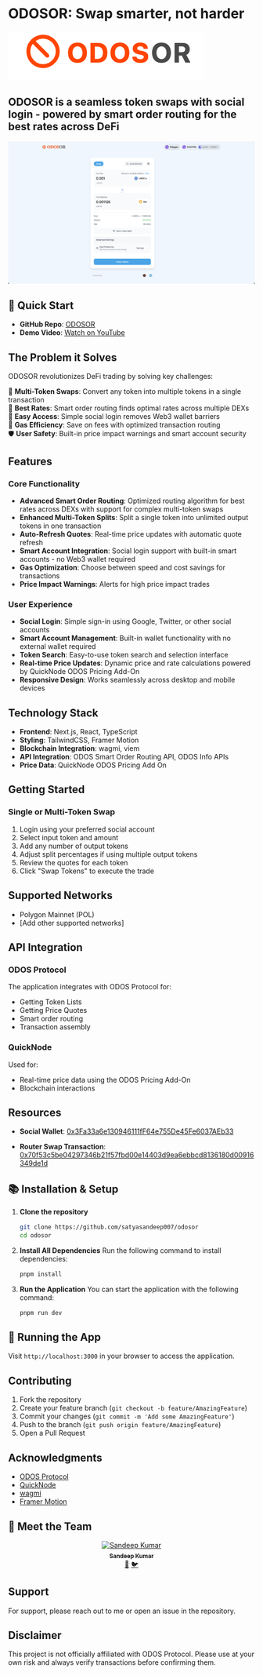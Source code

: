 # ODOSOR: Swap smarter, not harder

![ODOS Interface](/demo/odosor.png)

## ODOSOR is a seamless token swaps with social login - powered by smart order routing for the best rates across DeFi

![ODOS Interface](/demo/Home.png)

## 🚀 Quick Start

- **GitHub Repo**: [ODOSOR](https://github.com/satyasandeep007/odosor)
- **Demo Video**: [Watch on YouTube](https://www.youtube.com/)

## The Problem it Solves

ODOSOR revolutionizes DeFi trading by solving key challenges:

🔄 **Multi-Token Swaps**: Convert any token into multiple tokens in a single transaction  
💎 **Best Rates**: Smart order routing finds optimal rates across multiple DEXs  
🔑 **Easy Access**: Simple social login removes Web3 wallet barriers  
💨 **Gas Efficiency**: Save on fees with optimized transaction routing  
🛡️ **User Safety**: Built-in price impact warnings and smart account security

## Features

### Core Functionality

- **Advanced Smart Order Routing**: Optimized routing algorithm for best rates across DEXs with support for complex multi-token swaps
- **Enhanced Multi-Token Splits**: Split a single token into unlimited output tokens in one transaction
- **Auto-Refresh Quotes**: Real-time price updates with automatic quote refresh
- **Smart Account Integration**: Social login support with built-in smart accounts - no Web3 wallet required
- **Gas Optimization**: Choose between speed and cost savings for transactions
- **Price Impact Warnings**: Alerts for high price impact trades

### User Experience

- **Social Login**: Simple sign-in using Google, Twitter, or other social accounts
- **Smart Account Management**: Built-in wallet functionality with no external wallet required
- **Token Search**: Easy-to-use token search and selection interface
- **Real-time Price Updates**: Dynamic price and rate calculations powered by QuickNode ODOS Pricing Add-On
- **Responsive Design**: Works seamlessly across desktop and mobile devices

## Technology Stack

- **Frontend**: Next.js, React, TypeScript
- **Styling**: TailwindCSS, Framer Motion
- **Blockchain Integration**: wagmi, viem
- **API Integration**: ODOS Smart Order Routing API, ODOS Info APIs
- **Price Data**: QuickNode ODOS Pricing Add On

## Getting Started

### Single or Multi-Token Swap

1. Login using your preferred social account
2. Select input token and amount
3. Add any number of output tokens
4. Adjust split percentages if using multiple output tokens
5. Review the quotes for each token
6. Click "Swap Tokens" to execute the trade

## Supported Networks

- Polygon Mainnet (POL)
- [Add other supported networks]

## API Integration

### ODOS Protocol

The application integrates with ODOS Protocol for:

- Getting Token Lists
- Getting Price Quotes
- Smart order routing
- Transaction assembly

### QuickNode

Used for:

- Real-time price data using the ODOS Pricing Add-On
- Blockchain interactions

## Resources

- **Social Wallet**: [0x3Fa33a6e130946111fF64e755De45Fe6037AEb33](https://polygonscan.com/address/0x3Fa33a6e130946111fF64e755De45Fe6037AEb33)

- **Router Swap Transaction**: [0x70f53c5be04297346b21f57fbd00e14403d9ea6ebbcd8136180d00916349de1d](https://polygonscan.com/tx/0x70f53c5be04297346b21f57fbd00e14403d9ea6ebbcd8136180d00916349de1d)

## 📚 Installation & Setup

1. **Clone the repository**

   ```bash
   git clone https://github.com/satyasandeep007/odosor
   cd odosor
   ```

2. **Install All Dependencies**
   Run the following command to install dependencies:

   ```bash
   pnpm install
   ```

3. **Run the Application**
   You can start the application with the following command:

   ```bash
   pnpm run dev
   ```

## 🚀 Running the App

Visit `http://localhost:3000` in your browser to access the application.

## Contributing

1. Fork the repository
2. Create your feature branch (`git checkout -b feature/AmazingFeature`)
3. Commit your changes (`git commit -m 'Add some AmazingFeature'`)
4. Push to the branch (`git push origin feature/AmazingFeature`)
5. Open a Pull Request

## Acknowledgments

- [ODOS Protocol](https://odos.xyz)
- [QuickNode](https://quicknode.com)
- [wagmi](https://wagmi.sh)
- [Framer Motion](https://www.framer.com/motion/)

## 👥 Meet the Team

<div align="center">
      <a href="https://github.com/satyasandeep007">
        <img src="https://github.com/satyasandeep007.png" width="100px;" alt="Sandeep Kumar"/><br />
        <sub><b>Sandeep Kumar</b></sub>
      </a><br />
      <a href="https://www.linkedin.com/in/satyasandeep" title="LinkedIn">💼</a>
      <a href="https://twitter.com/satyasandeep76" title="Twitter">🐦</a>

</div>

## Support

For support, please reach out to me or open an issue in the repository.

## Disclaimer

This project is not officially affiliated with ODOS Protocol. Please use at your own risk and always verify transactions before confirming them.
